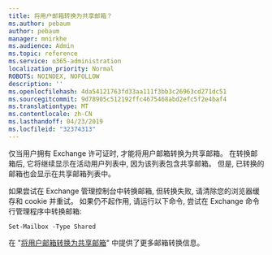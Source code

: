 ```yaml
---
title: 将用户邮箱转换为共享邮箱？
ms.author: pebaum
author: pebaum
manager: mnirkhe
ms.audience: Admin
ms.topic: reference
ms.service: o365-administration
localization_priority: Normal
ROBOTS: NOINDEX, NOFOLLOW
description: ''
ms.openlocfilehash: 4da54121763fd33aa111f3bb3c26963cd271dc51
ms.sourcegitcommit: 9d78905c512192ffc4675468abd2efc5f2e4baf4
ms.translationtype: MT
ms.contentlocale: zh-CN
ms.lasthandoff: 04/23/2019
ms.locfileid: "32374313"
---
```

仅当用户拥有 Exchange 许可证时, 才能将用户邮箱转换为共享邮箱。 在转换邮箱后, 它将继续显示在活动用户列表中, 因为该列表包含共享邮箱。 但是, 已转换的邮箱也会显示在共享邮箱列表中。 
  
如果尝试在 Exchange 管理控制台中转换邮箱, 但转换失败, 请清除您的浏览器缓存和 cookie 并重试。 如果仍不起作用, 请运行以下命令, 尝试在 Exchange 命令行管理程序中转换邮箱:
  
```
Set-Mailbox -Type Shared
```

在 "[将用户邮箱转换为共享邮箱](https://support.office.com/client/2e122487-e1f5-4f26-ba41-5689249d93ba)" 中提供了更多邮箱转换信息。
  
